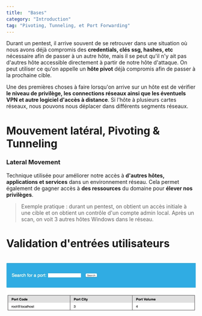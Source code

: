 ```yaml
---
title:  "Bases"
category: "Introduction"
tag: "Pivoting, Tunneling, et Port Forwarding"
---
```

Durant un pentest, il arrive souvent de se retrouver dans une situation où nous avons déjà compromis des **credentials, clés ssg, hashes, etc** nécessaire afin de passer à un autre hôte, mais il se peut qu'il n'y ait pas d'autres hôte accessible directement à partir de notre hôte d'attaque.
On peut utiliser ce qu'on appelle un **hôte pivot** déjà compromis afin de passer à la prochaine cible.

Une des premières choses à faire lorsqu'on arrive sur un hôte est de vérifier **le niveau de privilège, les connections réseaux ainsi que les éventuels VPN et autre logiciel d'accès à distance**.  Si l'hôte à plusieurs cartes réseaux, nous pouvons nous déplacer dans différents segments réseaux. 

# Mouvement latéral, Pivoting & Tunneling

### Lateral Movement
Technique utilisée pour améliorer notre accès à **d'autres hôtes, applications et services** dans un environnement réseau. Cela permet également de gagner accès à **des ressources** du domaine pour **élever nos privilèges**.
> Exemple pratique : durant un pentest, on obtient un accès initiale à une cible et on obtient un contrôle d'un compte admin local. Après un scan, on voit 3 autres hôtes Windows dans le réseau.


# Validation d'entrées utilisateurs








```sql

```

<center><img src="/assets/images/htbAcademy/SQLInjectionFundamentals/readingFiles1.png" alt="Alt text"></center>
